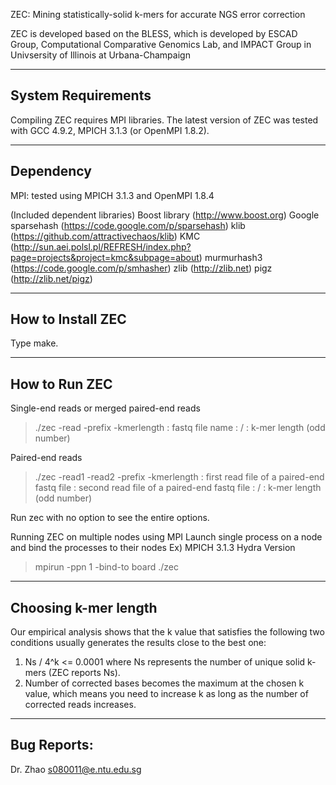 ZEC: Mining statistically-solid k-mers for accurate NGS error correction

ZEC is developed based on the BLESS, which is developed by ESCAD Group, Computational Comparative Genomics Lab, and IMPACT Group in Univsersity of Illinois at Urbana-Champaign

--------------------------------------------------
System Requirements
--------------------------------------------------
Compiling ZEC requires MPI libraries. The latest version of ZEC was tested
with GCC 4.9.2, MPICH 3.1.3 (or OpenMPI 1.8.2).

--------------------------------------------------
Dependency
--------------------------------------------------
MPI: tested using MPICH 3.1.3 and OpenMPI 1.8.4

(Included dependent libraries)
Boost library (http://www.boost.org)
Google sparsehash (https://code.google.com/p/sparsehash)
klib (https://github.com/attractivechaos/klib)
KMC (http://sun.aei.polsl.pl/REFRESH/index.php?page=projects&project=kmc&subpage=about)
murmurhash3 (https://code.google.com/p/smhasher)
zlib (http://zlib.net)
pigz (http://zlib.net/pigz)

--------------------------------------------------
How to Install ZEC 
--------------------------------------------------
Type make.

--------------------------------------------------
How to Run ZEC 
--------------------------------------------------
Single-end reads or merged paired-end reads
> ./zec -read <fastq> -prefix <output prefix> -kmerlength <k-mer length>
<fastq>        : fastq file name
<output prefix>: <output directory name>/<file prefix>
<k-mer length> : k-mer length (odd number)

Paired-end reads
> ./zec -read1 <forward fastq> -read2 <reverse fastq> -prefix <output prefix> -kmerlength <k-mer length>
<forward fastq>: first read file of a paired-end fastq file
<reverse fastq>: second read file of a paired-end fastq file
<output prefix>: <output directory name>/<file prefix>
<k-mer length> : k-mer length (odd number)

Run zec with no option to see the entire options.

Running ZEC on multiple nodes using MPI
Launch single process on a node and bind the processes to their nodes
Ex) MPICH 3.1.3 Hydra Version
> mpirun -ppn 1 -bind-to board ./zec <options>

--------------------------------------------------
Choosing k-mer length
--------------------------------------------------
Our empirical analysis shows that the k value that satisfies the following two conditions usually generates the results close to the best one:
1) Ns / 4^k <= 0.0001 where Ns represents the number of unique solid k-mers (ZEC reports Ns).
2) Number of corrected bases becomes the maximum at the chosen k value, which means you need to increase k as long as the number of corrected reads increases.

--------------------------------------------------
Bug Reports:
--------------------------------------------------
Dr. Zhao <s080011@e.ntu.edu.sg>
